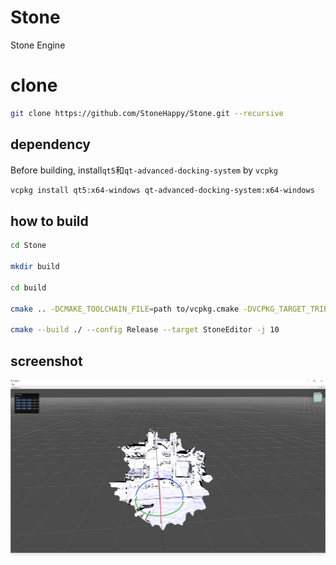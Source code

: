 # Stone
Stone Engine

# clone
```bash
git clone https://github.com/StoneHappy/Stone.git --recursive
```

## dependency
Before building, install``qt5``和``qt-advanced-docking-system`` by ``vcpkg``
```bash
vcpkg install qt5:x64-windows qt-advanced-docking-system:x64-windows
```

## how to build
```bash
cd Stone

mkdir build

cd build 

cmake .. -DCMAKE_TOOLCHAIN_FILE=path to/vcpkg.cmake -DVCPKG_TARGET_TRIPLET=your target triplet

cmake --build ./ --config Release --target StoneEditor -j 10
```

## screenshot
![](doscs/imgs/screenshot.png)